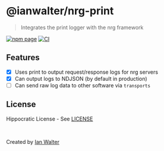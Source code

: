 # @ianwalter/nrg-print
> Integrates the print logger with the nrg framework

[![npm page][npmImage]][npmUrl]
[![CI][ciImage]][ciUrl]

## Features

- [x] Uses print to output request/response logs for nrg servers
- [x] Can output logs to NDJSON (by default in production)
- [ ] Can send raw log data to other software via `transports`

## License

Hippocratic License - See [LICENSE][licenseUrl]

&nbsp;

Created by [Ian Walter](https://ianwalter.dev)

[npmImage]: https://img.shields.io/npm/v/@ianwalter/nrg-print.svg
[npmUrl]: https://www.npmjs.com/package/@ianwalter/nrg-print
[ciImage]: https://github.com/ianwalter/nrg-print/workflows/CI/badge.svg
[ciUrl]: https://github.com/ianwalter/nrg-print/actions
[licenseUrl]: https://github.com/ianwalter/nrg-print/blob/master/LICENSE
